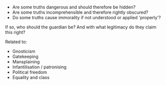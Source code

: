 * Are some truths dangerous and should therefore be hidden?
* Are some truths incomprehensible and therefore rightly obscured?
* Do some truths cause immorality if not understood or applied 'properly'?

If so, who should the guardian be? And with what legitimacy do they claim this right?

Related to:
* Gnosticism
* Gatekeeping
* Mansplaining
* Infantilisation / patronising
* Political freedom
* Equality and class